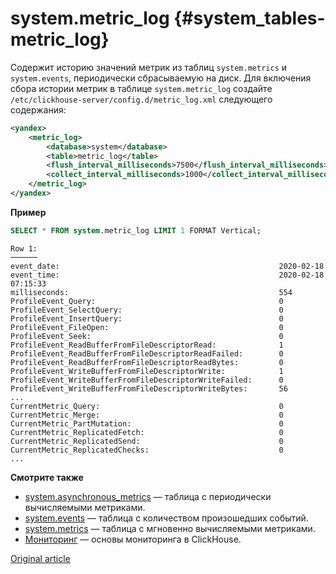 # system.metric_log {#system_tables-metric_log}

Содержит историю значений метрик из таблиц `system.metrics` и `system.events`, периодически сбрасываемую на диск.
Для включения сбора истории метрик в таблице `system.metric_log` создайте `/etc/clickhouse-server/config.d/metric_log.xml` следующего содержания:

``` xml
<yandex>
    <metric_log>
        <database>system</database>
        <table>metric_log</table>
        <flush_interval_milliseconds>7500</flush_interval_milliseconds>
        <collect_interval_milliseconds>1000</collect_interval_milliseconds>
    </metric_log>
</yandex>
```

**Пример**

``` sql
SELECT * FROM system.metric_log LIMIT 1 FORMAT Vertical;
```

``` text
Row 1:
──────
event_date:                                                 2020-02-18
event_time:                                                 2020-02-18 07:15:33
milliseconds:                                               554
ProfileEvent_Query:                                         0
ProfileEvent_SelectQuery:                                   0
ProfileEvent_InsertQuery:                                   0
ProfileEvent_FileOpen:                                      0
ProfileEvent_Seek:                                          0
ProfileEvent_ReadBufferFromFileDescriptorRead:              1
ProfileEvent_ReadBufferFromFileDescriptorReadFailed:        0
ProfileEvent_ReadBufferFromFileDescriptorReadBytes:         0
ProfileEvent_WriteBufferFromFileDescriptorWrite:            1
ProfileEvent_WriteBufferFromFileDescriptorWriteFailed:      0
ProfileEvent_WriteBufferFromFileDescriptorWriteBytes:       56
...
CurrentMetric_Query:                                        0
CurrentMetric_Merge:                                        0
CurrentMetric_PartMutation:                                 0
CurrentMetric_ReplicatedFetch:                              0
CurrentMetric_ReplicatedSend:                               0
CurrentMetric_ReplicatedChecks:                             0
...
```

**Смотрите также**

-   [system.asynchronous\_metrics](#system_tables-asynchronous_metrics) — таблица с периодически вычисляемыми метриками.
-   [system.events](#system_tables-events) — таблица с количеством произошедших событий.
-   [system.metrics](#system_tables-metrics) — таблица с мгновенно вычисляемыми метриками.
-   [Мониторинг](monitoring.md) — основы мониторинга в ClickHouse.

[Original article](https://clickhouse.tech/docs/ru/operations/system_tables/metric_log) <!--hide-->
